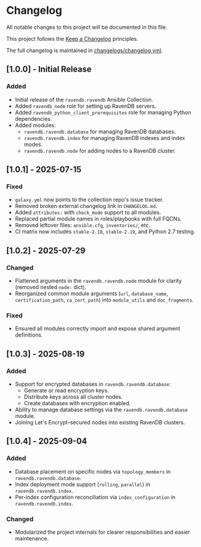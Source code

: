 # Changelog

All notable changes to this project will be documented in this file.

This project follows the [Keep a Changelog](https://keepachangelog.com/en/1.0.0/) principles.

The full changelog is maintained in [changelogs/changelog.yml](./changelogs/changelog.yml).

## [1.0.0] - Initial Release

### Added
- Initial release of the `ravendb.ravendb` Ansible Collection.
- Added `ravendb_node` role for setting up RavenDB servers.
- Added `ravendb_python_client_prerequisites` role for managing Python dependencies.
- Added modules:
  - `ravendb.ravendb.database` for managing RavenDB databases.
  - `ravendb.ravendb.index` for managing RavenDB indexes and index modes.
  - `ravendb.ravendb.node` for adding nodes to a RavenDB cluster.

## [1.0.1] - 2025-07-15

### Fixed
- `galaxy.yml` now points to the collection repo's issue tracker.
- Removed broken external changelog link in `CHANGELOG.md`.
- Added `attributes:` with `check_mode` support to all modules.
- Replaced partial module names in roles/playbooks with full FQCNs.
- Removed leftover files: `ansible.cfg`, `inventories/`, etc.
- CI matrix now includes `stable-2.18`, `stable-2.19`, and Python 2.7 testing.

## [1.0.2] - 2025-07-29

### Changed
- Flattened arguments in the `ravendb.ravendb.node` module for clarity (removed nested `node:` dict).
- Reorganized common module arguments (`url`, `database_name`, `certification_path`, `ca_cert_path`) into `module_utils` and `doc_fragments`.

### Fixed
- Ensured all modules correctly import and expose shared argument definitions.


## [1.0.3] - 2025-08-19

### Added
- Support for encrypted databases in `ravendb.ravendb.database`:
  - Generate or read encryption keys.
  - Distribute keys across all cluster nodes.
  - Create databases with encryption enabled.
- Ability to manage database settings via the `ravendb.ravendb.database` module.
- Joining Let's Encrypt–secured nodes into existing RavenDB clusters.


## [1.0.4] - 2025-09-04

### Added
- Database placement on specific nodes via `topology_members` in `ravendb.ravendb.database`.
- Index deployment mode support (`rolling`, `parallel`) in `ravendb.ravendb.index`.
- Per-index configuration reconciliation via `index_configuration` in `ravendb.ravendb.index`.

### Changed
- Modularized the project internals for clearer responsibilities and easier maintenance.
